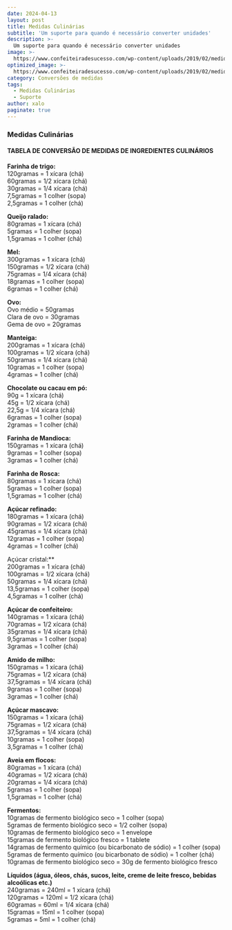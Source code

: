 ```yaml
---
date: 2024-04-13
layout: post
title: Medidas Culinárias
subtitle: 'Um suporte para quando é necessário converter unidades'
description: >-
  Um suporte para quando é necessário converter unidades
image: >-
  https://www.confeiteiradesucesso.com/wp-content/uploads/2019/02/medidas-culinarias.png
optimized_image: >-
  https://www.confeiteiradesucesso.com/wp-content/uploads/2019/02/medidas-culinarias.png
category: Conversões de medidas
tags:
  - Medidas Culinárias
  - Suporte
author: xalo
paginate: true
---
```


### Medidas Culinárias  

#### TABELA DE CONVERSÃO DE MEDIDAS DE INGREDIENTES CULINÁRIOS  
**Farinha de trigo:**  
120gramas = 1 xícara (chá)  
60gramas = 1/2 xícara (chá)  
30gramas = 1/4 xícara (chá)  
7,5gramas = 1 colher (sopa)  
2,5gramas = 1 colher (chá)  

**Queijo ralado:**  
80gramas = 1 xícara (chá)  
5gramas = 1 colher (sopa)  
1,5gramas = 1 colher (chá)  

**Mel:**  
300gramas = 1 xícara (chá)  
150gramas = 1/2 xícara (chá)  
75gramas = 1/4 xícara (chá)  
18gramas = 1 colher (sopa)  
6gramas = 1 colher (chá)  

**Ovo:**  
Ovo médio = 50gramas  
Clara de ovo = 30gramas  
Gema de ovo = 20gramas  

**Manteiga:**  
200gramas = 1 xícara (chá)  
100gramas = 1/2 xícara (chá)  
50gramas = 1/4 xícara (chá)  
10gramas = 1 colher (sopa)  
4gramas = 1 colher (chá)  

**Chocolate ou cacau em pó:**  
90g = 1 xícara (chá)  
45g = 1/2 xícara (chá)  
22,5g = 1/4 xícara (chá)  
6gramas = 1 colher (sopa)  
2gramas = 1 colher (chá)  

**Farinha de Mandioca:**  
150gramas = 1 xícara (chá)  
9gramas = 1 colher (sopa)  
3gramas = 1 colher (chá)  

**Farinha de Rosca:**  
80gramas = 1 xícara (chá)  
5gramas = 1 colher (sopa)  
1,5gramas = 1 colher (chá)  

**Açúcar refinado:**  
180gramas = 1 xícara (chá)  
90gramas = 1/2 xícara (chá)  
45gramas = 1/4 xícara (chá)  
12gramas = 1 colher (sopa)  
4gramas = 1 colher (chá)  

  Açúcar cristal:**  
200gramas = 1 xícara (chá)  
100gramas = 1/2 xícara (chá)  
50gramas = 1/4 xícara (chá)  
13,5gramas = 1 colher (sopa)  
4,5gramas = 1 colher (chá)  

**Açúcar de confeiteiro:**  
140gramas = 1 xícara (chá)  
70gramas = 1/2 xícara (chá)  
35gramas = 1/4 xícara (chá)  
9,5gramas = 1 colher (sopa)  
3gramas = 1 colher (chá)  

**Amido de milho:**  
150gramas = 1 xícara (chá)  
75gramas = 1/2 xícara (chá)  
37,5gramas = 1/4 xícara (chá)  
9gramas = 1 colher (sopa)  
3gramas = 1 colher (chá)  

**Açúcar mascavo:**  
150gramas = 1 xícara (chá)  
75gramas = 1/2 xícara (chá)  
37,5gramas = 1/4 xícara (chá)  
10gramas = 1 colher (sopa)  
3,5gramas = 1 colher (chá)  

**Aveia em flocos:**  
80gramas = 1 xícara (chá)  
40gramas = 1/2 xícara (chá)  
20gramas = 1/4 xícara (chá)  
5gramas = 1 colher (sopa)  
1,5gramas = 1 colher (chá)  

**Fermentos:**  
10gramas de fermento biológico seco = 1 colher (sopa)  
5gramas de fermento biológico seco = 1/2 colher (sopa)  
10gramas de fermento biológico seco = 1 envelope  
15gramas de fermento biológico fresco = 1 tablete  
14gramas de fermento químico (ou bicarbonato de sódio) = 1 colher (sopa)  
5gramas de fermento químico (ou bicarbonato de sódio) = 1 colher (chá)  
10gramas de fermento biológico seco = 30g de fermento biológico fresco  

**Líquidos (água, óleos, chás, sucos, leite, creme de leite fresco, bebidas alcoólicas etc.)**  
240gramas = 240ml = 1 xícara (chá)  
120gramas = 120ml = 1/2 xícara (chá)  
60gramas = 60ml = 1/4 xícara (chá)  
15gramas = 15ml = 1 colher (sopa)  
5gramas = 5ml = 1 colher (chá)  
